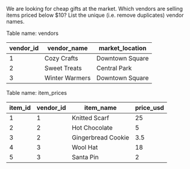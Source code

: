 We are looking for cheap gifts at the market. Which vendors are selling items priced below $10? List the unique (i.e. remove duplicates) vendor names.

Table name: vendors

<table class="chakra-table css-5605sr"><thead class="css-0"><tr class="css-0"><th class="css-19iw99a">vendor_id</th><th class="css-19iw99a">vendor_name</th><th class="css-19iw99a">market_location</th></tr></thead><tbody class="css-0"><tr class="css-0"><td class="css-x7usx6">1</td><td class="css-x7usx6">Cozy Crafts</td><td class="css-x7usx6">Downtown Square</td></tr><tr class="css-0"><td class="css-x7usx6">2</td><td class="css-x7usx6">Sweet Treats</td><td class="css-x7usx6">Central Park</td></tr><tr class="css-0"><td class="css-x7usx6">3</td><td class="css-x7usx6">Winter Warmers</td><td class="css-x7usx6">Downtown Square</td></tr></tbody></table>

Table name: item_prices

<table class="chakra-table css-5605sr"><thead class="css-0"><tr class="css-0"><th class="css-19iw99a">item_id</th><th class="css-19iw99a">vendor_id</th><th class="css-19iw99a">item_name</th><th class="css-19iw99a">price_usd</th></tr></thead><tbody class="css-0"><tr class="css-0"><td class="css-x7usx6">1</td><td class="css-x7usx6">1</td><td class="css-x7usx6">Knitted Scarf</td><td class="css-x7usx6">25</td></tr><tr class="css-0"><td class="css-x7usx6">2</td><td class="css-x7usx6">2</td><td class="css-x7usx6">Hot Chocolate</td><td class="css-x7usx6">5</td></tr><tr class="css-0"><td class="css-x7usx6">3</td><td class="css-x7usx6">2</td><td class="css-x7usx6">Gingerbread Cookie</td><td class="css-x7usx6">3.5</td></tr><tr class="css-0"><td class="css-x7usx6">4</td><td class="css-x7usx6">3</td><td class="css-x7usx6">Wool Hat</td><td class="css-x7usx6">18</td></tr><tr class="css-0"><td class="css-x7usx6">5</td><td class="css-x7usx6">3</td><td class="css-x7usx6">Santa Pin</td><td class="css-x7usx6">2</td></tr></tbody></table>
